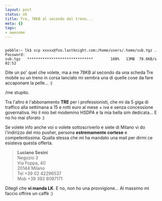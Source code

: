 ```yaml
--- 
layout: post
status: ok
title: Tre, 78KB al secondo dal treno...
meta: {}
tags: 
- awesome
---
```

<code>
pebble:~ lk$ scp xxxxx@foo.lastknight.com:/home/users/.home/sub.tgz .
Password: 
sub.tgz   ******************************        100%   13MB  78.6KB/s   02:52  
</code>  
  
Dite un po' quel che volete, ma a me 78KB al secondo da una scheda Tre mobile su un treno in corsa lanciato mi sembra una di quelle cose da fare accaponare la pelle... :)  
  
/me stupito.   
  
Tra l'altro è l'abbonamento **TRE** per i professionisti, che mi da 5 giga di traffico alla settimana a 15 e rotti euro al mese + iva e senza concessione governativa. Ho il mio bel modemino HSDPA e la mia bella sim dedicata... E no ho mai sforato :)  
  
Se volete info anche voi o volete sottoscriverlo e siete di Milano vi do l'indirizzo del mio pusher, persona **estremamente cortese** e competentissima. Qualla stessa che mi ha mandato una mail per dirmi ce esisteva questa offerta.  
  
> **Luciano Sesini**  
> Negozio 3  
> Via Foppa, 40  
> 20144 Milano  
> Tel        +39 02 42296537  
> Mob      +39 392 8097171  
  
Ditegli che **vi manda LK**. E no, non ho una provvigione... Al massimo mi faccio offrire un caffè :)  
  
 
